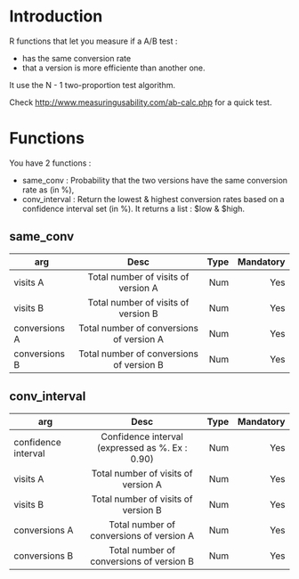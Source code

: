 # Introduction
R functions that let you measure if a A/B test :
- has the same conversion rate
- that a version is more efficiente than another one.  

It use the N - 1 two-proportion test algorithm.

Check http://www.measuringusability.com/ab-calc.php for a quick test.


# Functions
You have 2 functions :
- same_conv : Probability that the two versions have the same conversion rate as (in %),
- conv_interval : Return the lowest & highest conversion rates based on a confidence interval set (in %). It returns a list : $low & $high.

## same_conv
| arg           | Desc                                      | Type| Mandatory  |
| ------------- |:-----------------------------------------:| ---:| ----------:| 
| visits A      | Total number of visits of version A       | Num | Yes        |
| visits B      | Total number of visits of version B       | Num | Yes        |
| conversions A | Total number of conversions of version A  | Num | Yes        |
| conversions B | Total number of conversions of version B  | Num | Yes        |


## conv_interval
| arg                 | Desc                                             | Type| Mandatory  |
| ------------------- |:------------------------------------------------:| ---:| ----------:| 
| confidence interval | Confidence interval (expressed as %. Ex : 0.90)  | Num | Yes        |
| visits A            | Total number of visits of version A              | Num | Yes        |
| visits B            | Total number of visits of version B              | Num | Yes        |
| conversions A       | Total number of conversions of version A         | Num | Yes        |
| conversions B       | Total number of conversions of version B         | Num | Yes        |

